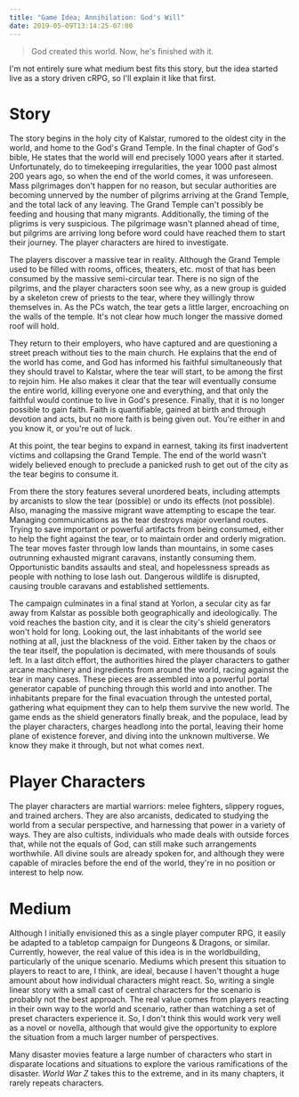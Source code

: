 ```yaml
---
title: "Game Idea; Annihilation: God's Will"
date: 2019-05-09T13:14:25-07:00
---
```


>God created this world. Now, he's finished with it.

I'm not entirely sure what medium best fits this story, but the idea
started live as a story driven cRPG, so I'll explain it like that first.

# Story

The story begins in the holy city of Kalstar, rumored to the oldest city in the
world, and home to the God's Grand Temple. In the final chapter of God's bible,
He states that the world will end precisely 1000 years after it started.
Unfortunately, do to timekeeping irregularities, the year 1000 past almost 200
years ago, so when the end of the world comes, it was unforeseen. Mass
pilgrimages don't happen for no reason, but secular authorities are becoming
unnerved by the number of pilgrims arriving at the Grand Temple, and the total
lack of any leaving. The Grand Temple can't possibly be feeding and housing that
many migrants. Additionally, the timing of the pligrims is very suspicious. The
pilgrimage wasn't planned ahead of time, but pilgrims are arriving long before
word could have reached them to start their journey. The player characters are
hired to investigate.

The players discover a massive tear in reality. Although the Grand Temple used
to be filled with rooms, offices, theaters, etc. most of that has been consumed
by the massive semi-circular tear. There is no sign of the pilgrims, and the
player characters soon see why, as a new group is guided by a skeleton crew of
priests to the tear, where they willingly throw themselves in. As the PCs watch,
the tear gets a little larger, encroaching on the walls of the temple. It's not
clear how much longer the massive domed roof will hold.

They return to their employers, who have captured and are questioning a street
preach without ties to the main church. He explains that the end of the world
has come, and God has informed his faithful simultaneously that they should
travel to Kalstar, where the tear will start, to be among the first to rejoin
him. He also makes it clear that the tear will eventually consume the entire
world, killing everyone one and everything, and that only the faithful would
continue to live in God's presence. Finally, that it is no longer possible to gain
faith. Faith is quantifiable, gained at birth and through devotion and acts, but
no more faith is being given out. You're either in and you know it, or you're
out of luck.

At this point, the tear begins to expand in earnest, taking its first
inadvertent victims and collapsing the Grand Temple. The end of the world wasn't
widely believed enough to preclude a panicked rush to get out of the city as the
tear begins to consume it.

From there the story features several unordered beats, including attempts by
arcanists to slow the tear (possible) or undo its effects (not possible). Also,
managing the massive migrant wave attempting to escape the tear. Managing
communications as the tear destroys major overland routes. Trying to save
important or powerful artifacts from being consumed, either to help the fight
against the tear, or to maintain order and orderly migration. The tear moves
faster through low lands than mountains, in some cases outrunning exhausted
migrant caravans, instantly consuming them. Opportunistic bandits assaults and
steal, and hopelessness spreads as people with nothing to lose lash out.
Dangerous wildlife is disrupted, causing trouble caravans and established
settlements.

The campaign culminates in a final stand at Yorlon, a secular city as far away
from Kalstar as possible both geographically and ideologically. The void reaches
the bastion city, and it is clear the city's shield generators won't hold for
long. Looking out, the last inhabitants of the world see nothing at all, just the
blackness of the void. Either taken by the chaos or the tear itself, the
population is decimated, with mere thousands of souls left. In a last ditch
effort, the authorities hired the player characters to gather arcane
machinery and ingredients from around the world, racing against the tear in many
cases. These pieces are assembled into a powerful portal generator capable of
punching through this world and into another. The inhabitants prepare for the
final evacuation through the untested portal, gathering what equipment they can
to help them survive the new world. The game ends as the shield generators
finally break, and the populace, lead by the player characters, charges headlong
into the portal, leaving their home plane of existence forever, and diving into
the unknown multiverse. We know they make it through, but not what comes next.

# Player Characters

The player characters are martial warriors: melee fighters, slippery rogues, and
trained archers. They are also arcanists, dedicated to studying the world from a
secular perspective, and harnessing that power in a variety of ways. They are
also cultists, individuals who made deals with outside forces that, while not
the equals of God, can still make such arrangements worthwhile. All divine souls
are already spoken for, and although they were capable of miracles before the
end of the world, they're in no position or interest to help now.

# Medium

Although I initially envisioned this as a single player computer RPG, it easily
be adapted to a tabletop campaign for Dungeons & Dragons, or similar. Currently,
however, the real value of this idea is in the worldbuilding, particularly of
the unique scenario. Mediums which present this situation to players to react
to are, I think, are ideal, because I haven't thought a huge amount about how
individual characters might react. So, writing a single linear story with a
small cast of central characters for the scenario is probably not the best
approach. The real value comes from players reacting in their own way to the
world and scenario, rather than watching a set of preset characters experience
it. So, I don't think this would work very well as a novel or novella, although
that would give the opportunity to explore the situation from a much larger
number of perspectives.

Many disaster movies feature a large number of characters who start in disparate
locations and situations to explore the various ramifications of the disaster.
_World War Z_ takes this to the extreme, and in its many chapters, it rarely
repeats characters.
